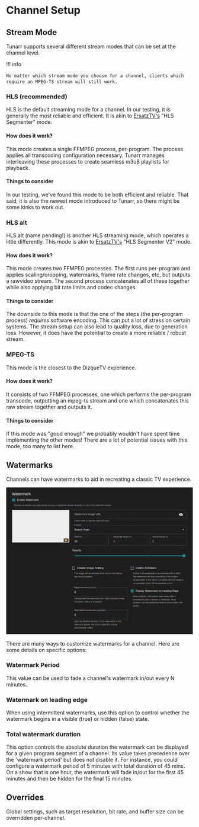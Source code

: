 # Channel Setup

## Stream Mode

Tunarr supports several different stream modes that can be set at the channel level.

!!! info

    No matter which stream mode you choose for a channel, clients which require an MPEG-TS stream will still work.

### HLS (recommended)

HLS is the default streaming mode for a channel. In our testing, it is generally the most reliable and efficient. It is akin to [ErsatzTV's](https://ersatztv.org/) "HLS Segmenter" mode.

#### How does it work?

This mode creates a single FFMPEG process, per-program. The process applies all transcoding configuration necessary. Tunarr manages interleaving these processes to create seamless m3u8 playlists for playback.

#### Things to consider

In our testing, we've found this mode to be both efficient and reliable. That said, it is also the newest mode introduced to Tunarr, so there might be some kinks to work out.

### HLS alt

HLS alt (name pending!) is another HLS streaming mode, which operates a little differently. This mode is akin to [ErsatzTV's](https://ersatztv.org/) "HLS Segmenter V2" mode.

#### How does it work?

This mode creates two FFMPEG processes. The first runs per-program and applies scaling/cropping, watermarks, frame rate changes, etc, but outputs a rawvideo stream. The second process concatenates all of these together while also applying bit rate limits and codec changes.

#### Things to consider

The downside to this mode is that the one of the steps (the per-program process) _requires_ software encoding. This can put a lot of stress on certain systems. The stream setup can also lead to quality loss, due to generation loss. However, it does have the potential to create a more reliable / robust stream.

### MPEG-TS

This mode is the closest to the DizqueTV experience.

#### How does it work?

It consists of two FFMPEG processes, one which performs the per-program transcode, outputting an mpeg-ts stream and one which concatenates this raw stream together and outputs it.

#### Things to consider

If this mode was "good enough" we probably wouldn't have spent time implementing the other modes! There are a lot of potential issues with this mode; too many to list here.

## Watermarks

Channels can have watermarks to aid in recreating a classic TV experience.

![](/assets/watermark_form.png)

There are many ways to customize watermarks for a channel. Here are some details on specific options:

### Watermark Period

This value can be used to fade a channel's watermark in/out every N minutes.

### Watermark on leading edge

When using intermittent watermarks, use this option to control whether the watermark begins in a visible (true) or hidden (false) state.

### Total watermark duration

This option controls the absolute duration the watermark can be displayed for a given program segment of a channel. Its value takes precedence over the 'watermark period' but does not disable it. For instance, you could configure a watermark period of 5 minutes with total duration of 45 mins. On a show that is one hour, the watermark will fade in/out for the first 45 minutes and then be hidden for the final 15 minutes.

## Overrides

Global settings, such as target resolution, bit rate, and buffer size can be overridden per-channel.
